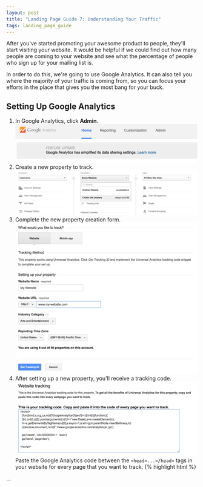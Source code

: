 ```yaml
---
layout: post
title: "Landing Page Guide 7: Understanding Your Traffic"
tags: landing_page_guide
---
```


After you've started promoting your awesome product to people, they'll start visiting your website. It would be helpful if we could find out how many people are coming to your website and see what the percentage of people who sign up for your mailing list is. 

In order to do this, we're going to use Google Analytics. It can also tell you where the majority of your traffic is coming from, so you can focus your efforts in the place that gives you the most bang for your buck.

## Setting Up Google Analytics

1. In Google Analytics, click **Admin**. 
![Google Analytics Main](/assets/analytics-main.png)
2. Create a new property to track.
![Google Analytics Admin](/assets/analytics-admin.png)
3. Complete the new property creation form.
![Google Analytics New](/assets/analytics-new.png)
4. After setting up a new property, you'll receive a tracking code.
![Google Analytics Tracking](/assets/analytics-tracking.png)
Paste the Google Analytics code between the `<head>...</head>` tags in your website for every page that you want to track. 
{% highlight html %}
<head>
	...
	<script>
	    (function(i,s,o,g,r,a,m){i['GoogleAnalyticsObject']=r;i[r]=i[r]||function(){
	    (i[r].q=i[r].q||[]).push(arguments)},i[r].l=1*new Date();a=s.createElement(o),
	    m=s.getElementsByTagName(o)[0];a.async=1;a.src=g;m.parentNode.insertBefore(a,m)
	    })(window,document,'script','//www.google-analytics.com/analytics.js','ga');

	    ga('create', 'UA-00000000-1', 'auto');
	    ga('send', 'pageview');
	</script>  
</head>
{% endhighlight %}

## Check If It's Working

After you've pasted the code into your website, we should check to make sure that the site is being tracked properly.

### Real Time

1. Navigate to your website.
2. In another tab or browser window, go to Google Analytics and click on the **Real-Time** button on the sidebar. You should be able to see your visit to on your website show up as an active user.

> #### I'm on my website, but Google Analytics doesn't show it!
Do you have a Javascript blocker installed? Either disable it for now or add your website to the whitelist. I often forget to do this and I get mad when my visits don't show up during testing.

### Tracking Status

You can also check the status of the website, by going to **Admin > Tracking Info > Tracking Code**. 
![Google Analytics Admin Tracking](/assets/analytics-admin-tracking.png)

At the top of the page, you can see the current status of the tracking code. If it says **Receiving Data**, your analytics should be running. Don't worry if it doesn't, as the updates to this status can take up to 24 hrs to take effect.
